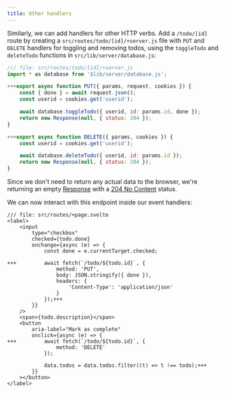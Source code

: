 ```yaml
---
title: Other handlers
---
```


Similarly, we can add handlers for other HTTP verbs. Add a `/todo/[id]` route by creating a `src/routes/todo/[id]/+server.js` file with `PUT` and `DELETE` handlers for toggling and removing todos, using the `toggleTodo` and `deleteTodo` functions in `src/lib/server/database.js`:

```js
/// file: src/routes/todo/[id]/+server.js
import * as database from '$lib/server/database.js';

+++export async function PUT({ params, request, cookies }) {
	const { done } = await request.json();
	const userid = cookies.get('userid');

	await database.toggleTodo({ userid, id: params.id, done });
	return new Response(null, { status: 204 });
}

+++export async function DELETE({ params, cookies }) {
	const userid = cookies.get('userid');

	await database.deleteTodo({ userid, id: params.id });
	return new Response(null, { status: 204 });
}
```

Since we don't need to return any actual data to the browser, we're returning an empty [Response](https://developer.mozilla.org/en-US/docs/Web/API/Response) with a [204 No Content](https://http.dog/204) status.

We can now interact with this endpoint inside our event handlers:

```svelte
/// file: src/routes/+page.svelte
<label>
	<input
		type="checkbox"
		checked={todo.done}
		onchange={async (e) => {
			const done = e.currentTarget.checked;

+++			await fetch(`/todo/${todo.id}`, {
				method: 'PUT',
				body: JSON.stringify({ done }),
				headers: {
					'Content-Type': 'application/json'
				}
			});+++
		}}
	/>
	<span>{todo.description}</span>
	<button
		aria-label="Mark as complete"
		onclick={async (e) => {
+++			await fetch(`/todo/${todo.id}`, {
				method: 'DELETE'
			});

			data.todos = data.todos.filter((t) => t !== todo);+++
		}}
	></button>
</label>
```
